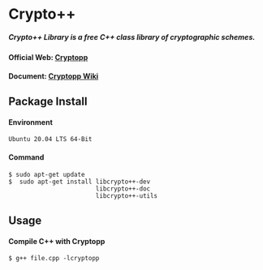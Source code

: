 # Crypto++

##### Crypto++ Library is a free C++ class library of cryptographic schemes.

#### Official Web: [Cryptopp](http://www.cryptopp.com)
#### Document: [Cryptopp Wiki](http://www.cryptopp.com/wiki)

## Package Install
#### Environment
```
Ubuntu 20.04 LTS 64-Bit
```

#### Command
```
$ sudo apt-get update
$  sudo apt-get install libcrypto++-dev 
                        libcrypto++-doc 
                        libcrypto++-utils
```

## Usage
#### Compile C++ with Cryptopp
```
$ g++ file.cpp -lcryptopp
```
